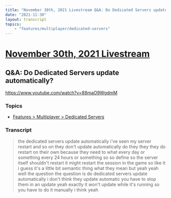```yaml
---
title: "November 30th, 2021 Livestream Q&A: Do Dedicated Servers update automatically?"
date: "2021-11-30"
layout: transcript
topics:
    - "features/multiplayer/dedicated-servers"
---
```

# [November 30th, 2021 Livestream](../2021-11-30.md)
## Q&A: Do Dedicated Servers update automatically?
https://www.youtube.com/watch?v=88maO9WgdmM

### Topics
* [Features > Multiplayer > Dedicated Servers](../topics/features/multiplayer/dedicated-servers.md)

### Transcript

> the dedicated servers update automatically i've seen my server restart and so on they don't update automatically do they they they do restart on their own because they need to what every day or something every 24 hours or something so so define so the server itself shouldn't restart it might restart the session in the game so like it i guess it's a little bit semantic thing what they mean but yeah yeah well the question the question is do dedicated servers update automatically i don't think they update automatic you have to stop them in an update yeah exactly it won't update while it's running so you have to do it manually i think yeah
